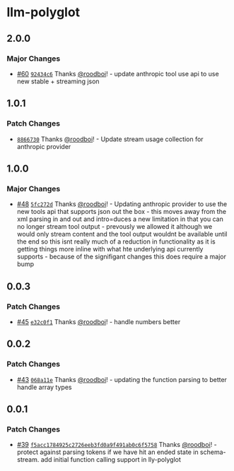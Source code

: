 # llm-polyglot

## 2.0.0

### Major Changes

- [#60](https://github.com/hack-dance/island-ai/pull/60) [`92434c6`](https://github.com/hack-dance/island-ai/commit/92434c62a3dcf53f073ccbbc56abea8e652f201d) Thanks [@roodboi](https://github.com/roodboi)! - update anthropic tool use api to use new stable + streaming json

## 1.0.1

### Patch Changes

- [`8866730`](https://github.com/hack-dance/island-ai/commit/8866730aa7f59cdaa9b9671563966ab79ca43a7a) Thanks [@roodboi](https://github.com/roodboi)! - Update stream usage collection for anthropic provider

## 1.0.0

### Major Changes

- [#48](https://github.com/hack-dance/island-ai/pull/48) [`5fc272d`](https://github.com/hack-dance/island-ai/commit/5fc272d12f7dafb8af3dce04ee400e75203665f4) Thanks [@roodboi](https://github.com/roodboi)! - Updating anthropic provider to use the new tools api that supports json out the box - this moves away from the xml parsing in and out and intro=duces a new limitation in that you can no longer stream tool output - prevously we allowed it although we would only stream content and the tool output wouldnt be available until the end so this isnt really much of a reduction in functionality as it is getting things more inline with what hte underlying api currently supports - because of the signifigant changes this does require a major bump

## 0.0.3

### Patch Changes

- [#45](https://github.com/hack-dance/island-ai/pull/45) [`e32c0f1`](https://github.com/hack-dance/island-ai/commit/e32c0f10e37b9e11f2792d9ad6f11c9b3facefeb) Thanks [@roodboi](https://github.com/roodboi)! - handle numbers better

## 0.0.2

### Patch Changes

- [#43](https://github.com/hack-dance/island-ai/pull/43) [`068a11e`](https://github.com/hack-dance/island-ai/commit/068a11e4aa80ed9849617fe094474687df79fc0b) Thanks [@roodboi](https://github.com/roodboi)! - updating the function parsing to better handle array types

## 0.0.1

### Patch Changes

- [#39](https://github.com/hack-dance/island-ai/pull/39) [`f5acc1784925c2726eeb3fd0a9f491ab0c6f5758`](https://github.com/hack-dance/island-ai/commit/f5acc1784925c2726eeb3fd0a9f491ab0c6f5758) Thanks [@roodboi](https://github.com/roodboi)! - protect against parsing tokens if we have hit an ended state in schema-stream. add initial function calling support in lly-polyglot
